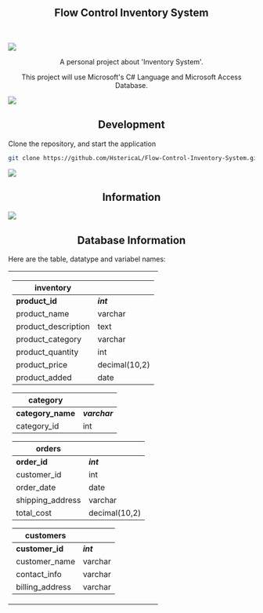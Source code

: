 <p align="center">
  <h2 align="center">Flow Control Inventory System</h2>
</p>

<br>

![](https://i.imgur.com/waxVImv.png)

<p align="center"> A personal project about 'Inventory System'.</p>
<p align="center">This project will use Microsoft's C# Language and Microsoft Access Database.</p>

![](https://i.imgur.com/waxVImv.png)

## <center/>Development

Clone the repository, and start the application

```bash
git clone https://github.com/HstericaL/Flow-Control-Inventory-System.git
```
![](https://i.imgur.com/waxVImv.png)

## <center/>Information

![](https://i.imgur.com/waxVImv.png)
## <center/>Database Information

Here are the table, datatype and variabel names:

<table>

<tr><td>

| **inventory** |  |
| ----------- | ----------- |
| **product_id** | ***int*** |
| product_name | varchar |
| product_description | text |
| product_category | varchar |
| product_quantity | int |
| product_price | decimal(10,2) |
| product_added | date |

| **category** |  |
| ----------- | ----------- |
| **category_name** | ***varchar*** |
| category_id | int |




| **orders** |  |
| ----------- | ----------- |
| **order_id** | ***int*** |
| customer_id | int |
| order_date | date |
| shipping_address | varchar |
| total_cost | decimal(10,2) |

| **customers** |  |
| ----------- | ----------- |
| **customer_id** | ***int*** |
| customer_name | varchar |
| contact_info | varchar |
| billing_address | varchar |

</tr></td>
</table>



